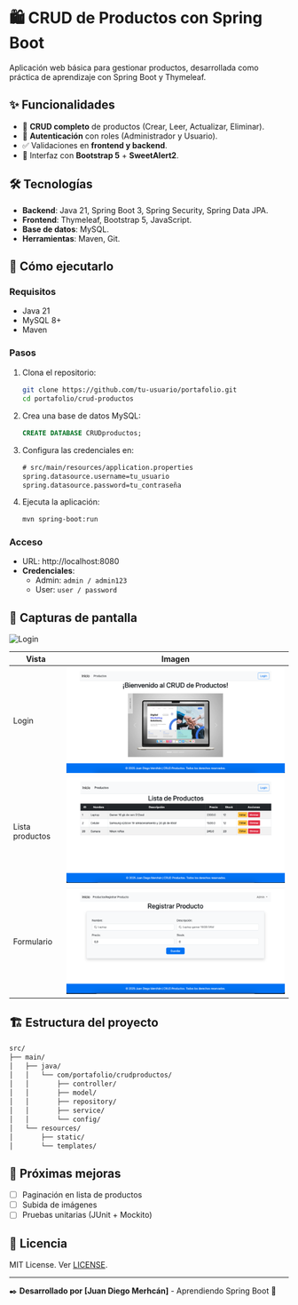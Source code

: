 # 🛍️ CRUD de Productos con Spring Boot

Aplicación web básica para gestionar productos, desarrollada como práctica de aprendizaje con Spring Boot y Thymeleaf.

## ✨ Funcionalidades
- 📝 **CRUD completo** de productos (Crear, Leer, Actualizar, Eliminar).
- 🔐 **Autenticación** con roles (Administrador y Usuario).
- ✅ Validaciones en **frontend y backend**.
- 🎨 Interfaz con **Bootstrap 5** + **SweetAlert2**.

## 🛠️ Tecnologías
- **Backend**: Java 21, Spring Boot 3, Spring Security, Spring Data JPA.
- **Frontend**: Thymeleaf, Bootstrap 5, JavaScript.
- **Base de datos**: MySQL.
- **Herramientas**: Maven, Git.

## 🚀 Cómo ejecutarlo

### Requisitos
- Java 21
- MySQL 8+
- Maven

### Pasos
1. Clona el repositorio:
   ```bash
   git clone https://github.com/tu-usuario/portafolio.git
   cd portafolio/crud-productos
   ```

2. Crea una base de datos MySQL:
   ```sql
   CREATE DATABASE CRUDproductos;
   ```

3. Configura las credenciales en:
   ```properties
   # src/main/resources/application.properties
   spring.datasource.username=tu_usuario
   spring.datasource.password=tu_contraseña
   ```

4. Ejecuta la aplicación:
   ```bash
   mvn spring-boot:run
   ```

### Acceso
- URL: http://localhost:8080
- **Credenciales**:
    - Admin: `admin / admin123`
    - User: `user / password`

## 📸 Capturas de pantalla
![Login](/images/screenshots/login.png)


| Vista            | Imagen                      |
|------------------|-----------------------------|
| Login            | ![Login](screenshots/login.png) |
| Lista productos  | ![Lista](screenshots/lista.png) |
| Formulario       | ![Form](screenshots/formulario.png) |

## 🏗️ Estructura del proyecto
```
src/
├── main/
│   ├── java/
│   │   └── com/portafolio/crudproductos/
│   │       ├── controller/
│   │       ├── model/
│   │       ├── repository/
│   │       ├── service/
│   │       └── config/
│   └── resources/
│       ├── static/
│       └── templates/
```

## 🌱 Próximas mejoras
- [ ] Paginación en lista de productos
- [ ] Subida de imágenes
- [ ] Pruebas unitarias (JUnit + Mockito)

## 📄 Licencia
MIT License. Ver [LICENSE](LICENSE).

---

✒️ **Desarrollado por [Juan Diego Merhcán]** - Aprendiendo Spring Boot 🚀